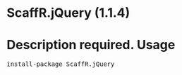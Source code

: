 ﻿ScaffR.jQuery (1.1.4)
======
Description required.
Usage
======
<pre>install-package ScaffR.jQuery</pre>
